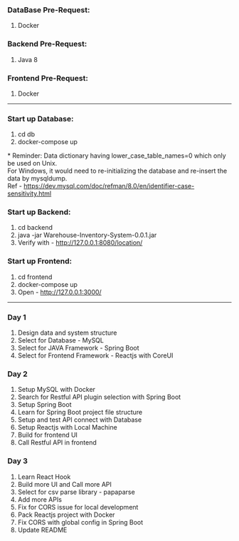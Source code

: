 ### DataBase Pre-Request: <br>
1. Docker <br>

### Backend Pre-Request: <br>
1. Java 8 <br>

### Frontend Pre-Request: <br>
1. Docker <br>

---

### Start up Database: <br>
1. cd db <br>
2. docker-compose up <br>

\* Reminder: Data dictionary having lower_case_table_names=0 which only be used on Unix. <br>
For Windows, it would need to re-initializing the database and re-insert the data by mysqldump. <br>
Ref - https://dev.mysql.com/doc/refman/8.0/en/identifier-case-sensitivity.html <br>

### Start up Backend: <br>
1. cd backend <br>
2. java -jar Warehouse-Inventory-System-0.0.1.jar <br>
3. Verify with - http://127.0.0.1:8080/location/ <br>

### Start up Frontend: <br>
1. cd frontend <br>
2. docker-compose up <br>
3. Open - http://127.0.0.1:3000/ <br>

---

### Day 1
1. Design data and system structure
2. Select for Database - MySQL
3. Select for JAVA Framework - Spring Boot
4. Select for Frontend Framework - Reactjs with CoreUI

### Day 2
1. Setup MySQL with Docker
2. Search for Restful API plugin selection with Spring Boot
3. Setup Spring Boot
4. Learn for Spring Boot project file structure
5. Setup and test API connect with Database
6. Setup Reactjs with Local Machine
7. Build for frontend UI
8. Call Restful API in frontend

### Day 3
1. Learn React Hook
2. Build more UI and Call more API
3. Select for csv parse library - papaparse
4. Add more APIs
5. Fix for CORS issue for local development
6. Pack Reactjs project with Docker
7. Fix CORS with global config in Spring Boot
8. Update README
